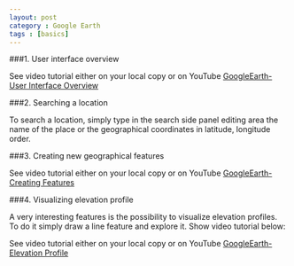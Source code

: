 ```yaml
---
layout: post
category : Google Earth
tags : [basics]
---
```


###1. User interface overview

See video tutorial either on your local copy or on YouTube [GoogleEarth-User Interface Overview](http://www.youtube.com/watch?feature=player_detailpage&v=MLCNiMaK0Rc)

###2. Searching a location

To search a location, simply type in the search side panel editing area the name of the place or the geographical coordinates in latitude, longitude order.

###3. Creating new geographical features

See video tutorial either on your local copy or on YouTube [GoogleEarth-Creating Features](http://www.youtube.com/watch?feature=player_detailpage&v=tnT3Yx_UA18)

###4. Visualizing elevation profile

A very interesting features is the possibility to visualize elevation profiles. To do it simply draw a line feature and explore it.
Show video tutorial below:

See video tutorial either on your local copy or on YouTube [GoogleEarth-Elevation Profile](http://www.youtube.com/watch?feature=player_detailpage&v=myJxphs4lNU)


